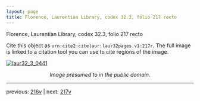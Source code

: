 ```yaml
---
layout: page
title: Florence, Laurentian Library, codex 32.3, folio 217 recto
---
```


Florence, Laurentian Library, codex 32.3, folio 217 recto

Cite this object as `urn:cite2:citelaur:laur32pages.v1:217r`.  The full image is linked to a citation tool you can use to cite regions of the image.

[![laur32_3_0441](http://www.homermultitext.org/iipsrv?IIIF=/project/homer/pyramidal/deepzoom/citelaur/laur32imgs/v1/laur32_3_0441.tif/full/800,/0/default.jpg)](http://www.homermultitext.org/ict2/?urn=urn:cite2:citelaur:laur32imgs.v1:laur32_3_0441) 

<p style="text-align: center; font-style: italic;">Image presumed to in the public domain.</p>

---

previous: [216v](../216v/) | next: [217v](../217v/)